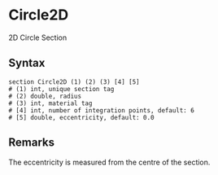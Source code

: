 # Circle2D

2D Circle Section

## Syntax

```
section Circle2D (1) (2) (3) [4] [5]
# (1) int, unique section tag
# (2) double, radius
# (3) int, material tag
# [4] int, number of integration points, default: 6
# [5] double, eccentricity, default: 0.0
```

## Remarks

The eccentricity is measured from the centre of the section.
